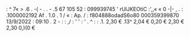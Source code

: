 : ^ 7« > .6 . -( - . . - .5 67 105 52 : 099939745 ' rUlJKEOtiC :',,« « 0 -|- , . : .1000002192 Af . 1.0 . 1 / « : Ap. / : f804888odadS6o80 000359399870 13/9/2022 : 09:10 . 2 - : : ,/ : ' ' : ' . ^ : : .1. 2,30 € .13^ 2,04 € 0,20 € 2,30 € 2,30 0,)(0 €